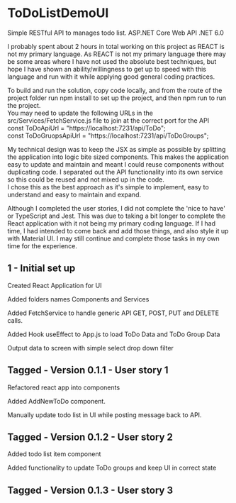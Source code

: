 # ToDoListDemoUI
Simple RESTful API to manages todo list. ASP.NET Core Web API .NET 6.0  

I probably spent about 2 hours in total working on this project as REACT is not my primary language.
As REACT is not my primary language there may be some areas where I have not used the absolute best techniques, but hope I have shown an ability/willingness to get up to speed with this language and run with it while applying  good general coding practices.  

To build and run the solution, copy code locally, and from the route of the project folder run npm install to set up the project, and then npm run to run the project.  
You may need to update the following URLs in the src/Services/FetchService.js file to join at the correct port for the API  
const ToDoApiUrl = "https://localhost:7231/api/ToDo";  
const ToDoGruopsApiUrl = "https://localhost:7231/api/ToDoGroups";  

My technical design was to keep the JSX as simple as possible by splitting the application into logic bite sized components.  This makes the application easy to update and maintain and meant I could reuse components without duplicating code. 
I separated out the API functionality into its own service so this could be reused and not mixed up in the code.  
I chose this as the best approach as it's simple to implement, easy to understand and easy to maintain and expand.  
  
Although I completed the user stories, I did not complete the 'nice to have' or TypeScript and Jest.  This was due to taking a bit longer to complete the React application with it not being my primary coding language.  If I had time, I had intended to come back and add those things, and also style it up with Material UI. I may still continue and complete those tasks in my own time for the experience.

 ## 1 - Initial  set up
Created React Application for UI

Added folders names Components and Services

Added FetchService to handle generic API GET, POST, PUT and DELETE calls.

Added Hook useEffect to App.js to load ToDo Data and ToDo Group Data

Output data to screen with simple select drop down filter

## Tagged - Version 0.1.1 - User story 1

Refactored react app into components

Added AddNewToDo component.

Manually update todo list in UI while posting message back to API.

## Tagged - Version 0.1.2 - User story 2

Added todo list item component

Added functionality to update ToDo groups and keep UI in correct state

##  Tagged - Version 0.1.3 - User story 3




